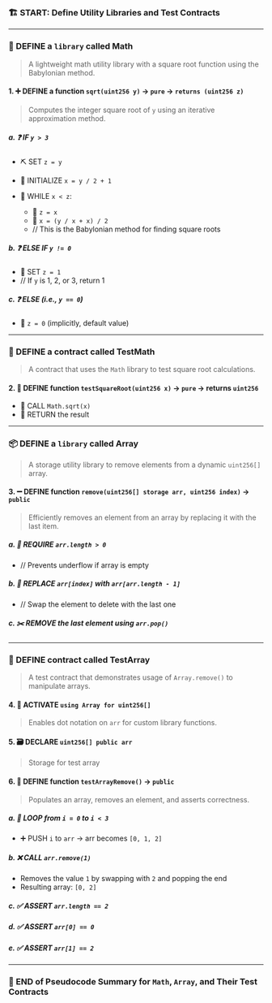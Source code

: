 ### 🏗️ START: Define Utility Libraries and Test Contracts

---

### 🧮 DEFINE a `library` called **Math**

> A lightweight math utility library with a square root function using the Babylonian method.

#### 1. ➕ DEFINE a function `sqrt(uint256 y)` → `pure` → `returns (uint256 z)`

> Computes the integer square root of `y` using an iterative approximation method.

##### a. ❓ IF `y > 3`

- ⛏️ SET `z = y`
- 📐 INITIALIZE `x = y / 2 + 1`
- 🔁 WHILE `x < z`:

  - 🧮 `z = x`
  - 🧮 `x = (y / x + x) / 2`
  - // This is the Babylonian method for finding square roots

##### b. ❓ ELSE IF `y != 0`

- 🧮 SET `z = 1`
- // If `y` is 1, 2, or 3, return 1

##### c. ❓ ELSE (i.e., `y == 0`)

- 🧮 `z = 0` (implicitly, default value)

---

### 🧪 DEFINE a contract called **TestMath**

> A contract that uses the `Math` library to test square root calculations.

#### 2. 🧪 DEFINE function `testSquareRoot(uint256 x)` → `pure` → returns `uint256`

- 🧪 CALL `Math.sqrt(x)`
- 🔁 RETURN the result

---

### 📦 DEFINE a `library` called **Array**

> A storage utility library to remove elements from a dynamic `uint256[]` array.

#### 3. ➖ DEFINE function `remove(uint256[] storage arr, uint256 index)` → `public`

> Efficiently removes an element from an array by replacing it with the last item.

##### a. 🛑 REQUIRE `arr.length > 0`

- // Prevents underflow if array is empty

##### b. 🧳 REPLACE `arr[index]` with `arr[arr.length - 1]`

- // Swap the element to delete with the last one

##### c. ✂️ REMOVE the last element using `arr.pop()`

---

### 🧪 DEFINE contract called **TestArray**

> A test contract that demonstrates usage of `Array.remove()` to manipulate arrays.

#### 4. 🧰 ACTIVATE `using Array for uint256[]`

> Enables dot notation on `arr` for custom library functions.

#### 5. 🗃️ DECLARE `uint256[] public arr`

> Storage for test array

#### 6. 🧪 DEFINE function `testArrayRemove()` → `public`

> Populates an array, removes an element, and asserts correctness.

##### a. 🔁 LOOP from `i = 0` to `i < 3`

- ➕ PUSH `i` to `arr` → arr becomes `[0, 1, 2]`

##### b. ❌ CALL `arr.remove(1)`

- Removes the value `1` by swapping with `2` and popping the end
- Resulting array: `[0, 2]`

##### c. ✅ ASSERT `arr.length == 2`

##### d. ✅ ASSERT `arr[0] == 0`

##### e. ✅ ASSERT `arr[1] == 2`

---

### 🏁 END of Pseudocode Summary for `Math`, `Array`, and Their Test Contracts
